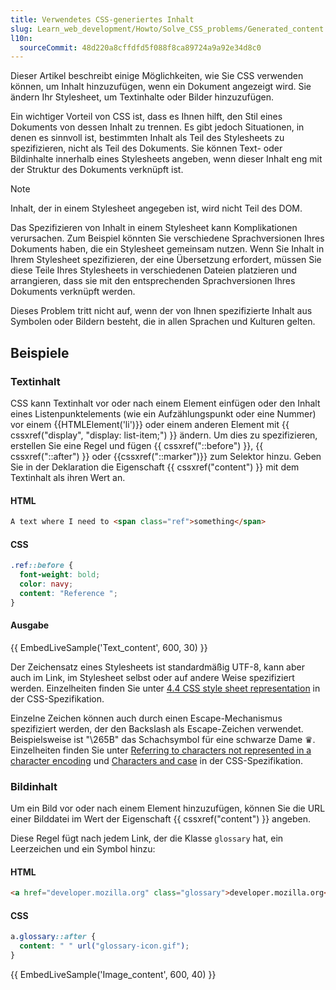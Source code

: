 ```yaml
---
title: Verwendetes CSS-generiertes Inhalt
slug: Learn_web_development/Howto/Solve_CSS_problems/Generated_content
l10n:
  sourceCommit: 48d220a8cffdfd5f088f8ca89724a9a92e34d8c0
---
```


Dieser Artikel beschreibt einige Möglichkeiten, wie Sie CSS verwenden können, um Inhalt hinzuzufügen, wenn ein Dokument angezeigt wird. Sie ändern Ihr Stylesheet, um Textinhalte oder Bilder hinzuzufügen.

Ein wichtiger Vorteil von CSS ist, dass es Ihnen hilft, den Stil eines Dokuments von dessen Inhalt zu trennen. Es gibt jedoch Situationen, in denen es sinnvoll ist, bestimmten Inhalt als Teil des Stylesheets zu spezifizieren, nicht als Teil des Dokuments. Sie können Text- oder Bildinhalte innerhalb eines Stylesheets angeben, wenn dieser Inhalt eng mit der Struktur des Dokuments verknüpft ist.

> [!NOTE]
> Inhalt, der in einem Stylesheet angegeben ist, wird nicht Teil des DOM.

Das Spezifizieren von Inhalt in einem Stylesheet kann Komplikationen verursachen. Zum Beispiel könnten Sie verschiedene Sprachversionen Ihres Dokuments haben, die ein Stylesheet gemeinsam nutzen. Wenn Sie Inhalt in Ihrem Stylesheet spezifizieren, der eine Übersetzung erfordert, müssen Sie diese Teile Ihres Stylesheets in verschiedenen Dateien platzieren und arrangieren, dass sie mit den entsprechenden Sprachversionen Ihres Dokuments verknüpft werden.

Dieses Problem tritt nicht auf, wenn der von Ihnen spezifizierte Inhalt aus Symbolen oder Bildern besteht, die in allen Sprachen und Kulturen gelten.

## Beispiele

### Textinhalt

CSS kann Textinhalt vor oder nach einem Element einfügen oder den Inhalt eines Listenpunktelements (wie ein Aufzählungspunkt oder eine Nummer) vor einem {{HTMLElement('li')}} oder einem anderen Element mit {{ cssxref("display", "display: list-item;") }} ändern. Um dies zu spezifizieren, erstellen Sie eine Regel und fügen {{ cssxref("::before") }}, {{ cssxref("::after") }} oder {{cssxref("::marker")}} zum Selektor hinzu. Geben Sie in der Deklaration die Eigenschaft {{ cssxref("content") }} mit dem Textinhalt als ihren Wert an.

#### HTML

```html
A text where I need to <span class="ref">something</span>
```

#### CSS

```css
.ref::before {
  font-weight: bold;
  color: navy;
  content: "Reference ";
}
```

#### Ausgabe

{{ EmbedLiveSample('Text_content', 600, 30) }}

Der Zeichensatz eines Stylesheets ist standardmäßig UTF-8, kann aber auch im Link, im Stylesheet selbst oder auf andere Weise spezifiziert werden. Einzelheiten finden Sie unter [4.4 CSS style sheet representation](https://www.w3.org/TR/CSS21/syndata.html#q23) in der CSS-Spezifikation.

Einzelne Zeichen können auch durch einen Escape-Mechanismus spezifiziert werden, der den Backslash als Escape-Zeichen verwendet. Beispielsweise ist "\265B" das Schachsymbol für eine schwarze Dame ♛. Einzelheiten finden Sie unter [Referring to characters not represented in a character encoding](https://www.w3.org/TR/CSS21/syndata.html#q24) und [Characters and case](https://www.w3.org/TR/CSS21/syndata.html#q6) in der CSS-Spezifikation.

### Bildinhalt

Um ein Bild vor oder nach einem Element hinzuzufügen, können Sie die URL einer Bilddatei im Wert der Eigenschaft {{ cssxref("content") }} angeben.

Diese Regel fügt nach jedem Link, der die Klasse `glossary` hat, ein Leerzeichen und ein Symbol hinzu:

#### HTML

```html
<a href="developer.mozilla.org" class="glossary">developer.mozilla.org</a>
```

#### CSS

```css
a.glossary::after {
  content: " " url("glossary-icon.gif");
}
```

{{ EmbedLiveSample('Image_content', 600, 40) }}
